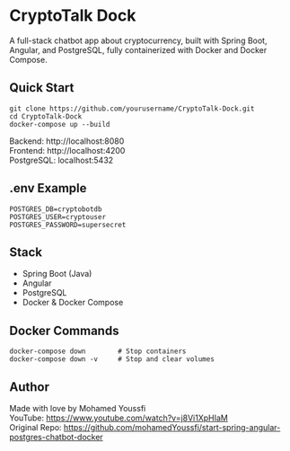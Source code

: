 # CryptoTalk Dock

A full-stack chatbot app about cryptocurrency, built with Spring Boot, Angular, and PostgreSQL, fully containerized with Docker and Docker Compose.

## Quick Start

```
git clone https://github.com/yourusername/CryptoTalk-Dock.git
cd CryptoTalk-Dock
docker-compose up --build
```

Backend: http://localhost:8080  
Frontend: http://localhost:4200  
PostgreSQL: localhost:5432

## .env Example

```
POSTGRES_DB=cryptobotdb
POSTGRES_USER=cryptouser
POSTGRES_PASSWORD=supersecret
```

## Stack

- Spring Boot (Java)
- Angular
- PostgreSQL
- Docker & Docker Compose

## Docker Commands

```
docker-compose down        # Stop containers
docker-compose down -v     # Stop and clear volumes
```

## Author

Made with love by Mohamed Youssfi  
YouTube: https://www.youtube.com/watch?v=j8Vi1XpHIaM  
Original Repo: https://github.com/mohamedYoussfi/start-spring-angular-postgres-chatbot-docker
